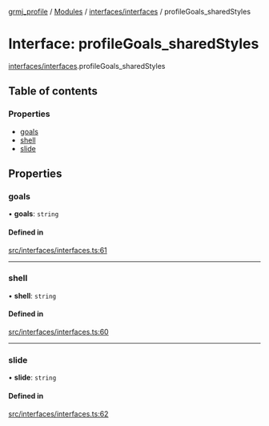 [grmj_profile](../README.md) / [Modules](../modules.md) / [interfaces/interfaces](../modules/interfaces_interfaces.md) / profileGoals\_sharedStyles

# Interface: profileGoals\_sharedStyles

[interfaces/interfaces](../modules/interfaces_interfaces.md).profileGoals_sharedStyles

## Table of contents

### Properties

- [goals](interfaces_interfaces.profileGoals_sharedStyles.md#goals)
- [shell](interfaces_interfaces.profileGoals_sharedStyles.md#shell)
- [slide](interfaces_interfaces.profileGoals_sharedStyles.md#slide)

## Properties

### goals

• **goals**: `string`

#### Defined in

[src/interfaces/interfaces.ts:61](https://github.com/Gordon2735/grmj_profile/blob/1239e9c/src/interfaces/interfaces.ts#L61)

___

### shell

• **shell**: `string`

#### Defined in

[src/interfaces/interfaces.ts:60](https://github.com/Gordon2735/grmj_profile/blob/1239e9c/src/interfaces/interfaces.ts#L60)

___

### slide

• **slide**: `string`

#### Defined in

[src/interfaces/interfaces.ts:62](https://github.com/Gordon2735/grmj_profile/blob/1239e9c/src/interfaces/interfaces.ts#L62)
